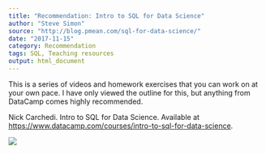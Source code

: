 ```yaml
---
title: "Recommendation: Intro to SQL for Data Science"
author: "Steve Simon"
source: "http://blog.pmean.com/sql-for-data-science/"
date: "2017-11-15"
category: Recommendation
tags: SQL, Teaching resources
output: html_document
---
```


This is a series of videos and homework exercises that you can work on
at your own pace. I have only viewed the outline for this, but anything
from DataCamp comes highly recommended.

<!---More--->

Nick Carchedi. Intro to SQL for Data Science. Available at
<https://www.datacamp.com/courses/intro-to-sql-for-data-science>.

![](http://www.pmean.com/images/sql-for-data-science01.png)




